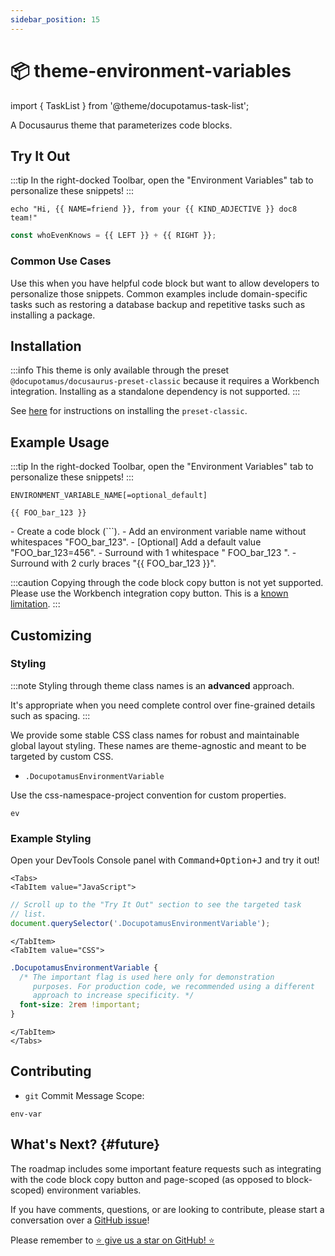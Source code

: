 ```yaml
---
sidebar_position: 15
---
```


# 📦 theme-environment-variables

import { TaskList } from '@theme/docupotamus-task-list';

A Docusaurus theme that parameterizes code blocks.

## Try It Out

:::tip
In the right-docked Toolbar, open the "Environment Variables" tab to personalize
these snippets!
:::

```shell
echo "Hi, {{ NAME=friend }}, from your {{ KIND_ADJECTIVE }} doc8 team!"
```

```js
const whoEvenKnows = {{ LEFT }} + {{ RIGHT }};
```

<!-- _keywords:_ demo -->

### Common Use Cases

Use this when you have helpful code block but want to allow developers to
personalize those snippets. Common examples include domain-specific tasks such
as restoring a database backup and repetitive tasks such as installing a
package.

## Installation

:::info
This theme is only available through the preset
`@docupotamus/docusaurus-preset-classic` because it requires a Workbench
integration. Installing as a standalone dependency is not supported.
:::

See [here](../presets/preset-classic.md#installation) for instructions on
installing the `preset-classic`.

## Example Usage

:::tip
In the right-docked Toolbar, open the "Environment Variables" tab to personalize
these snippets!
:::

```text title="Syntax"
ENVIRONMENT_VARIABLE_NAME[=optional_default]

{{ FOO_bar_123 }}
```

<TaskList>
- Create a code block (```).
- Add an environment variable name without whitespaces "FOO_bar_123".
- [Optional] Add a default value "FOO_bar_123=456".
- Surround with 1 whitespace " FOO_bar_123 ".
- Surround with 2 curly braces "&#123;&#123; FOO_bar_123 &#125;&#125;".
</TaskList>

:::caution
Copying through the code block copy button is not yet supported. Please use the
Workbench integration copy button. This is a [known limitation](#future).
:::

## Customizing

### Styling

:::note
Styling through theme class names is an **advanced** approach.

It's appropriate when you need complete control over fine-grained details such
as spacing.
:::

We provide some stable CSS class names for robust and maintainable global layout
styling. These names are theme-agnostic and meant to be targeted by custom CSS.

- `.DocupotamusEnvironmentVariable`

Use the css-namespace-project convention for custom properties.

```text
ev
```

### Example Styling

Open your DevTools Console panel with <kbd>Command+Option+J</kbd> and try it
out!

```mdx-code-block
<Tabs>
<TabItem value="JavaScript">
```

```javascript title="JavaScript"
// Scroll up to the "Try It Out" section to see the targeted task
// list.
document.querySelector('.DocupotamusEnvironmentVariable');
```

```mdx-code-block
</TabItem>
<TabItem value="CSS">
```

```css title="CSS"
.DocupotamusEnvironmentVariable {
  /* The important flag is used here only for demonstration
     purposes. For production code, we recommended using a different
     approach to increase specificity. */
  font-size: 2rem !important;
}
```

```mdx-code-block
</TabItem>
</Tabs>
```

## Contributing

- `git` Commit Message Scope:

```text
env-var
```

## What's Next? {#future}

The roadmap includes some important feature requests such as integrating with
the code block copy button and page-scoped (as opposed to block-scoped)
environment variables.

If you have comments, questions, or are looking to contribute, please start a
conversation over a [GitHub issue](https://github.com/docupotamus/docupotamus/issues?q=is%3Aopen+is%3Aissue+label%3A%22Environment+Variables%22)!

Please remember to [⭐ give us a star on GitHub! ⭐](https://github.com/docupotamus/docupotamus)
